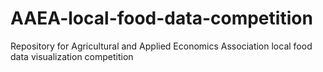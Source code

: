 # AAEA-local-food-data-competition
Repository for Agricultural and Applied Economics Association local food data visualization competition
